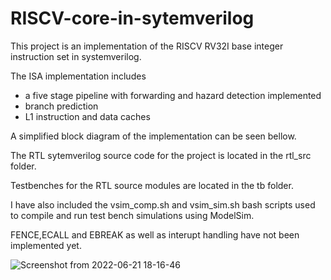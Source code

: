 # RISCV-core-in-sytemverilog
This project is an implementation of the RISCV RV32I base integer instruction set in systemverilog. 

The ISA implementation includes
* a five stage pipeline with forwarding and hazard detection implemented
* branch prediction 
* L1 instruction and data caches

A simplified block diagram of the implementation can be seen bellow.

The RTL sytemverilog source code for the project is located in the rtl_src folder.

Testbenches for the RTL source modules are located in the tb folder. 

I have also included the vsim_comp.sh and vsim_sim.sh bash scripts used to compile and run test bench simulations using ModelSim.

FENCE,ECALL and EBREAK as well as interupt handling have not been implemented yet.

![Screenshot from 2022-06-21 18-16-46](https://user-images.githubusercontent.com/39601174/175173986-f24b9b7a-71ce-4e1f-8f3c-85d1fe79549f.png)
